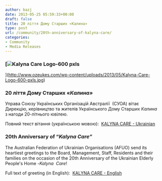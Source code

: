 ```yaml
---
author: bazj
date: 2013-05-25 05:59:33+00:00
draft: false
title: 20 ліття Дому Cтарших «Калина»
type: post
url: /community/20th-anniversary-of-kalyna-care/
categories:
- Community
- Media Releases
---
```


### [![Kalyna Care Logo-600 pxls](http://www.ozeukes.com/wp-content/uploads/2013/05/Kalyna-Care-Logo-600-pxls.jpg)
](http://www.ozeukes.com/wp-content/uploads/2013/05/Kalyna-Care-Logo-600-pxls.jpg)




### 20 ліття Дому Cтарших «_Калина»_


Управа Cоюзу Українських Організацій Aвстралії  (СУОА) вітає Дирекцію, керівництво та жителів Українського Дому Cтарших _Калина_  з нагоди 20-літнього ювілею.

Повний текст вітання (українською мовою):  [KALYNA CARE - Ukrainian](http://www.ozeukes.com/wp-content/uploads/2013/05/KALYNA-CARE-Ukrainian.pdf)




### 20th Anniversary of “_Kalyna Care”_


The Australian Federation of Ukrainian Organisations (AFUO) send its heartiest greetings to the Board, Management, Staff, Residents and their families on the occasion of the 20th Anniversary of the Ukrainian Elderly People's Home -_Kalyna  Care_!

Full text of greeting (in English):  [KALYNA CARE - English](http://www.ozeukes.com/wp-content/uploads/2013/05/KALYNA-CARE-English.pdf)
